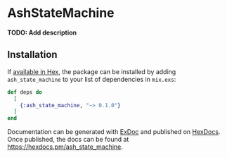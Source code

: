 # AshStateMachine

**TODO: Add description**

## Installation

If [available in Hex](https://hex.pm/docs/publish), the package can be installed
by adding `ash_state_machine` to your list of dependencies in `mix.exs`:

```elixir
def deps do
  [
    {:ash_state_machine, "~> 0.1.0"}
  ]
end
```

Documentation can be generated with [ExDoc](https://github.com/elixir-lang/ex_doc)
and published on [HexDocs](https://hexdocs.pm). Once published, the docs can
be found at <https://hexdocs.pm/ash_state_machine>.

